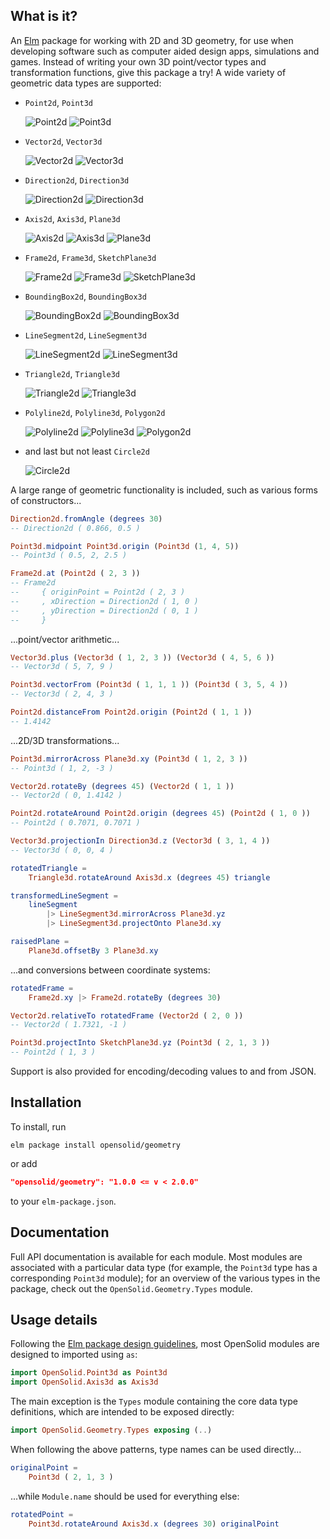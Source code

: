 ## What is it?

An [Elm](http://elm-lang.org) package for working with 2D and 3D geometry, for
use when developing software such as computer aided design apps, simulations and
games. Instead of writing your own 3D point/vector types and transformation
functions, give this package a try!  A wide variety of geometric data types are
supported:

  - `Point2d`, `Point3d`

    ![Point2d](https://opensolid.github.io/images/geometry/icons/point2d.svg)
    ![Point3d](https://opensolid.github.io/images/geometry/icons/point3d.svg)

  - `Vector2d`, `Vector3d`

    ![Vector2d](https://opensolid.github.io/images/geometry/icons/vector2d.svg)
    ![Vector3d](https://opensolid.github.io/images/geometry/icons/vector3d.svg)

  - `Direction2d`, `Direction3d`

    ![Direction2d](https://opensolid.github.io/images/geometry/icons/direction2d.svg)
    ![Direction3d](https://opensolid.github.io/images/geometry/icons/direction3d.svg)

  - `Axis2d`, `Axis3d`, `Plane3d`

    ![Axis2d](https://opensolid.github.io/images/geometry/icons/axis2d.svg)
    ![Axis3d](https://opensolid.github.io/images/geometry/icons/axis3d.svg)
    ![Plane3d](https://opensolid.github.io/images/geometry/icons/plane3d.svg)

  - `Frame2d`, `Frame3d`, `SketchPlane3d`

    ![Frame2d](https://opensolid.github.io/images/geometry/icons/frame2d.svg)
    ![Frame3d](https://opensolid.github.io/images/geometry/icons/frame3d.svg)
    ![SketchPlane3d](https://opensolid.github.io/images/geometry/icons/sketchPlane3d.svg)

  - `BoundingBox2d`, `BoundingBox3d`

    ![BoundingBox2d](https://opensolid.github.io/images/geometry/icons/boundingBox2d.svg)
    ![BoundingBox3d](https://opensolid.github.io/images/geometry/icons/boundingBox3d.svg)

  - `LineSegment2d`, `LineSegment3d`

    ![LineSegment2d](https://opensolid.github.io/images/geometry/icons/lineSegment2d.svg)
    ![LineSegment3d](https://opensolid.github.io/images/geometry/icons/lineSegment3d.svg)

  - `Triangle2d`, `Triangle3d`

    ![Triangle2d](https://opensolid.github.io/images/geometry/icons/triangle2d.svg)
    ![Triangle3d](https://opensolid.github.io/images/geometry/icons/triangle3d.svg)

  - `Polyline2d`, `Polyline3d`, `Polygon2d`

    ![Polyline2d](https://opensolid.github.io/images/geometry/icons/polyline2d.svg)
    ![Polyline3d](https://opensolid.github.io/images/geometry/icons/polyline3d.svg)
    ![Polygon2d](https://opensolid.github.io/images/geometry/icons/polygon2d.svg)

  - and last but not least `Circle2d`

    ![Circle2d](https://opensolid.github.io/images/geometry/icons/circle2d.svg)

A large range of geometric functionality is included, such as various forms of
constructors...

```elm
Direction2d.fromAngle (degrees 30)
-- Direction2d ( 0.866, 0.5 )

Point3d.midpoint Point3d.origin (Point3d (1, 4, 5))
-- Point3d ( 0.5, 2, 2.5 )

Frame2d.at (Point2d ( 2, 3 ))
-- Frame2d
--     { originPoint = Point2d ( 2, 3 )
--     , xDirection = Direction2d ( 1, 0 )
--     , yDirection = Direction2d ( 0, 1 )
--     }
```

...point/vector arithmetic...

```elm
Vector3d.plus (Vector3d ( 1, 2, 3 )) (Vector3d ( 4, 5, 6 ))
-- Vector3d ( 5, 7, 9 )

Point3d.vectorFrom (Point3d ( 1, 1, 1 )) (Point3d ( 3, 5, 4 ))
-- Vector3d ( 2, 4, 3 )

Point2d.distanceFrom Point2d.origin (Point2d ( 1, 1 ))
-- 1.4142
```

...2D/3D transformations...

```elm
Point3d.mirrorAcross Plane3d.xy (Point3d ( 1, 2, 3 ))
-- Point3d ( 1, 2, -3 )

Vector2d.rotateBy (degrees 45) (Vector2d ( 1, 1 ))
-- Vector2d ( 0, 1.4142 )

Point2d.rotateAround Point2d.origin (degrees 45) (Point2d ( 1, 0 ))
-- Point2d ( 0.7071, 0.7071 )

Vector3d.projectionIn Direction3d.z (Vector3d ( 3, 1, 4 ))
-- Vector3d ( 0, 0, 4 )

rotatedTriangle =
    Triangle3d.rotateAround Axis3d.x (degrees 45) triangle

transformedLineSegment =
    lineSegment
        |> LineSegment3d.mirrorAcross Plane3d.yz
        |> LineSegment3d.projectOnto Plane3d.xy

raisedPlane =
    Plane3d.offsetBy 3 Plane3d.xy
```

...and conversions between coordinate systems:

```elm
rotatedFrame =
    Frame2d.xy |> Frame2d.rotateBy (degrees 30)

Vector2d.relativeTo rotatedFrame (Vector2d ( 2, 0 ))
-- Vector2d ( 1.7321, -1 )

Point3d.projectInto SketchPlane3d.yz (Point3d ( 2, 1, 3 ))
-- Point2d ( 1, 3 )
```

Support is also provided for encoding/decoding values to and from JSON.

## Installation

To install, run

```
elm package install opensolid/geometry
```

or add

```json
"opensolid/geometry": "1.0.0 <= v < 2.0.0"
```

to your `elm-package.json`.

## Documentation

Full API documentation is available for each module. Most modules are associated
with a particular data type (for example, the `Point3d` type has a corresponding
`Point3d` module); for an overview of the various types in the package, check
out the `OpenSolid.Geometry.Types` module.

## Usage details

Following the [Elm package design guidelines](http://package.elm-lang.org/help/design-guidelines#module-names-should-not-reappear-in-function-names),
most OpenSolid modules are designed to imported using `as`:

```elm
import OpenSolid.Point3d as Point3d
import OpenSolid.Axis3d as Axis3d
```

The main exception is the `Types` module containing the core data type
definitions, which are intended to be exposed directly:

```elm
import OpenSolid.Geometry.Types exposing (..)
```

When following the above patterns, type names can be used directly...

```elm
originalPoint =
    Point3d ( 2, 1, 3 )
```

...while `Module.name` should be used for everything else:

```elm
rotatedPoint =
    Point3d.rotateAround Axis3d.x (degrees 30) originalPoint
```
